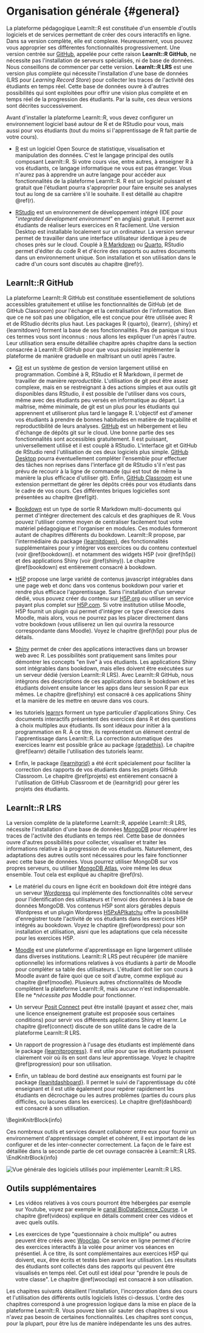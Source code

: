 # Organisation générale {#general}



La plateforme pédagogique LearnIt::R est constituée d'un ensemble d'outils logiciels et de services permettant de créer des cours interactifs en ligne. Dans sa version complète, elle est complexe. Heureusement, vous pouvez vous approprier ses différentes fonctionnalités progressivement. Une version centrée sur [GitHub](https://github.com), appelée pour cette raison **LearnIt::R GitHub**, ne nécessite pas l'installation de serveurs spécialisés, ni de base de données. Nous conseillons de commencer par cette version. **LearnIt::R LRS** est une version plus complète qui nécessite l'installation d'une base de données (LRS pour *Learning Record Store*) pour collecter les traces de l'activité des étudiants en temps réel. Cette base de données ouvre à d'autres possibilités qui sont exploitées pour offrir une vision plus complète et en temps réel de la progression des étudiants. Par la suite, ces deux versions sont décrites successivement.

Avant d'installer la plateforme LearnIt::R, vous devez configurer un environnement logiciel basé autour de R et de RStudio pour vous, mais aussi pour vos étudiants (tout du moins si l'apprentissage de R fait partie de votre cours).

- [R](https://www.r-project.org) est un logiciel Open Source de statistique, visualisation et manipulation des données. C'est le langage principal des outils composant LearnIt::R. Si votre cours vise, entre autres, à enseigner R à vos étudiants, ce langage informatique ne vous est pas étranger. Vous n'aurez pas à apprendre un autre langage pour accéder aux fonctionnalités de la plateforme LearnIt::R. R est un logiciel puissant et gratuit que l'étudiant pourra s'approprier pour faire ensuite ses analyses tout au long de sa carrière s'il le souhaite. Il est détaillé au chapitre \@ref(r).

- [RStudio](https://rstudio.com/products/rstudio/) est un environnement de développement intégré (IDE pour "*integrated development environment*" en anglais) gratuit. Il permet aux étudiants de réaliser leurs exercices en R facilement. Une version Desktop est installable localement sur un ordinateur. La version serveur permet de travailler dans une interface utilisateur identique à peu de choses près sur le cloud. Couplé à [R Markdown](https://rmarkdown.rstudio.com) ou [Quarto](https://quarto.org), RStudio permet d'éditer du code R et d'écrire des rapports ou autres documents dans un environnement unique. Son installation et son utilisation dans le cadre d'un cours sont discutés au chapitre \@ref(r).

## LearnIt::R GitHub

La plateforme LearnIt::R GitHub est constituée essentiellement de solutions accessibles gratuitement et utilise les fonctionnalités de GitHub (et de GitHub Classroom) pour l'échange et la centralisation de l'information. Bien que ce ne soit pas une obligation, elle est conçue pour être utilisée avec R et de RStudio décrits plus haut. Les packages R {quarto}, {learnr}, {shiny} et {learnitdown} forment la base de ses fonctionnalités. Pas de panique si tous ces termes vous sont inconnus : nous allons les expliquer l'un après l'autre. Leur utilisation sera ensuite détaillée chapitre après chapitre dans la section consacrée à LearnIt::R GitHub pour que vous puissiez implémenter la plateforme de manière graduelle en maîtrisant un outil après l'autre.

- [Git](https://git-scm.com) est un système de gestion de version largement utilisé en programmation. Combiné à R, RStudio et R Markdown, il permet de travailler de manière *reproductible*. L'utilisation de git peut être assez complexe, mais en se restreignant à des actions simples et aux outils git disponibles dans RStudio, il est possible de l'utiliser dans vos cours, même avec des étudiants peu versés en informatique au départ. La maîtrise, même minimale, de git est un plus pour les étudiants qui apprennent et utiliseront plus tard le langage R. L'objectif est d'amener vos étudiants à prendre de bonnes habitudes en matière de traçabilité et reproductibilité de leurs analyses. [GitHub](https://github.com) est un hébergement et lieu d'échange de dépôts git sur le cloud. Une bonne partie des ses fonctionnalités sont accessibles gratuitement. Il est puissant, universellement utilisé et il est couplé à RStudio. L'interface git et GitHub de RStudio rend l'utilisation de ces deux logiciels plus simple. [GitHub Desktop](https://desktop.github.com) pourra éventuellement compléter l'ensemble pour effectuer des tâches non reprises dans l'interface git de RStudio s'il n'est pas prévu de recourir à la ligne de commande (qui est tout de même la manière la plus efficace d'utiliser git). Enfin, [GitHub Classroom](https://classroom.github.com) est une extension permettant de gérer les dépôts créés pour vos étudiants dans le cadre de vos cours. Ces différentes briques logicielles sont présentées au chapitre \@ref(git).

- [Bookdown](https://bookdown.org) est un type de sortie R Markdown multi-documents qui permet d'intégrer directement des calculs et des graphiques de R. Vous pouvez l'utiliser comme moyen de centraliser facilement tout votre matériel pédagogique et l'organiser en modules. Ces modules formeront autant de chapitres différents du bookdown. LearnIt::R propose, par l'intermédiaire du package [{learnitdown}](https://github.com/learnitr/learnitdown), des fonctionnalités supplémentaires pour y intégrer vos exercices ou du contenu contextuel (voir \@ref(bookdown)). et notamment des widgets H5P (voir \@ref(h5p)) et des applications Shiny (voir \@ref(shiny)). Le chapitre \@ref(bookdown) est entièrement consacré à bookdown.

- [H5P](https://h5p.org) propose une large variété de contenus javascript intégrables dans une page web et donc dans vos contenus bookdown pour varier et rendre plus efficace l'apprentissage. Sans l'installation d'un serveur dédié, vous pouvez créer du contenu sur [H5P.org](https://h5p.org) ou utiliser un service payant plus complet sur [H5P.com](https://h5p.com). Si votre institution utilise Moodle, H5P fournit un plugin qui permet d'intégrer ce type d'exercice dans Moodle, mais alors, vous ne pourrez pas les placer directement dans votre bookdown (vous utiliserez un lien qui ouvrira la ressource correspondante dans Moodle). Voyez le chapitre \@ref(h5p) pour plus de détails.

- [Shiny](https://shiny.rstudio.com) permet de créer des applications interactives dans un browser web avec R. Les possibilités sont pratiquement sans limites pour démontrer les concepts "en live" à vos étudiants. Les applications Shiny sont intégrables dans bookdown, mais elles doivent être exécutées sur un serveur dédié (version LearnIt::R LRS). Avec LearnIt::R GitHub, nous intègrons des descriptions de ces applications dans le bookdown et les étudiants doivent ensuite lancer les apps dans leur session R par eux mêmes. Le chapitre \@ref(shiny) est consacré à ces applications Shiny et la manière de les mettre en œuvre dans vos cours.

- les tutoriels [learnr](https://rstudio.github.io/learnr/index.html)s forment un type particulier d'applications Shiny. Ces documents interactifs présentent des exercices dans R et des questions à choix multiples aux étudiants. Ils sont idéaux pour initier à la programmation en R. À ce titre, ils représentent un élément central de l'apprentissage dans LearnIt::R. La correction automatique des exercices learnr est possible grâce au package [{gradethis}](https://github.com/rstudio/gradethis). Le chapitre \@ref(learnr) détaille l'utilisation des tutoriels learnr.

- Enfin, le package [{learnitgrid}](https://github.com/learnitr/learnitgrid) a été écrit spécialement pour faciliter la correction des rapports de vos étudiants dans les projets GitHub Classroom. Le chapitre \@ref(projets) est entièrement consacré à l'utilisation de GitHub Classroom et de {learnitgrid} pour gérer les projets des étudiants.

## LearnIt::R LRS

La version complète de la plateforme LearnIt::R, appelée LearnIt::R LRS, nécessite l'installation d'une base de données [MongoDB](https://www.mongodb.com) pour récupérer les traces de l'activité des étudiants en temps réel. Cette base de données ouvre d'autres possibilités pour collecter, visualiser et traiter les informations relative à la progression de vos étudiants. Naturellement, des adaptations des autres outils sont nécessaires pour les faire fonctionner avec cette base de données. Vous pourrez utiliser MongoDB sur vos propres serveurs, ou utiliser [MongoDB Atlas](https://account.mongodb.com), voire même les deux ensemble. Tout cela est expliqué au chapitre \@ref(lrs).

- Le matériel du cours en ligne écrit en bookdown doit être intégré dans un serveur [Wordpress](https://fr.wordpress.com) qui implémente des fonctionnalités côté serveur pour l'identification des utilisateurs et l'envoi des données à la base de données MongoDB. Vos contenus H5P sont alors gérables depuis Wordpress et un plugin Wordpress [H5PxAPIkatchu](https://wordpress.org/plugins/h5pxapikatchu/) offre la possibilité d'enregistrer toute l'activité de vos étudiants dans les exercices H5P intégrés au bookdown. Voyez le chaptire \@ref(wordpress) pour son installation et utilisation, aisni que les adaptations que cela nécessite pour les exercices H5P.

- [Moodle](https://moodle.umons.ac.be) est une plateforme d'apprentissage en ligne largement utilisée dans diverses institutions. LearnIt::R LRS peut récupérer (de manière optionnelle) les informations relatives à vos étudiants à partir de Moodle pour compléter sa table des utilisateurs. L'étudiant doit lier son cours à Moodle avant de faire quoi que ce soit d'autre, comme expliqué au chapitre \@ref(moodle). Plusieurs autres ofnctionnalités de Moodle complètent la plateforme LearnIt::R, mais aucune n'est indispensable. Elle ne **nécessite pas* Moddle pour fonctionner.

- Un serveur [Posit Connect](https://posit.co/products/enterprise/connect/) peut être installé (payant et assez cher, mais une licence enseignement gratuite est proposée sous certaines conditions) pour servir vos différents applications Shiny et learnr. Le chapitre \@ref(connect) discute de son utilité dans le cadre de la plateforme LearnIt::R LRS.

- Un rapport de progression à l'usage des étudiants est implémenté dans le package [{learnitprogress}](https://github.com/learnitr/learnitprogress). Il est utile pour que les étudiants puissent clairement voir où ils en sont dans leur apprentissage. Voyez le chapitre \@ref(progression) pour son utilisation.

- Enfin, un tableau de bord destiné aux enseignants est fourni par le package [{leanitdashboard}](https://github.com/learnitr/learnitdashboard). Il permet le suivi de l'apprentissage du côté enseignant et il est utile également pour repérer rapidement les étudiants en décrochage ou les autres problèmes (parties du cours plus difficiles, ou lacunes dans les exercices). Le chapitre \@ref(dashboard) est consacré à son utilisation.

\BeginKnitrBlock{info}<div class="info">Ces nombreux outils et services devant collaborer entre eux pour fournir un environnement d'apprentissage complet et cohérent, il est important de les configurer et de les inter-connecter correctement. La façon de le faire est détaillée dans la seconde partie de cet ouvrage consacrée à LearnIt::R LRS.</div>\EndKnitrBlock{info}

![Vue générale des logiciels utilisés pour implémenter LearnIt::R LRS.](images/general/tools.png)

## Outils supplémentaires

- Les vidéos relatives à vos cours pourront être hébergées par exemple sur Youtube, voyez par exemple le [canal BioDataScience_Course](https://www.youtube.com/channel/UCT5UQDG5bP9YtSgBpvoRdPg). Le chapitre \@ref(videos) explique en détails comment créer ces vidéos et avec quels outils.

- Les exercices de type "questionnaire à choix multiple" ou autres peuvent être créés avec [Wooclap](https://www.wooclap.com). Ce service en ligne permet d'écrire des exercices interactifs à la volée pour animer vos séances en présentiel. À ce titre, ils sont complémentaires aux exercices H5P qui doivent, eux, être écrits et testés bien avant leur utilisation. Les résultats des étudiants sont collectés dans des rapports qui peuvent être visualisés en temps réel. Cet outil est idéal pour "prendre le pouls de votre classe". Le chapitre \@ref(wooclap) est consacré à son utilisation.

Les chapitres suivants détaillent l'installation, l'incorporation dans des cours et l'utilisation des différents outils logiciels listés ci-dessus. L'ordre des chapitres correspond à une progression logique dans la mise en place de la plateforme LearnIt::R. Vous pouvez bien sûr sauter des chapitres si vous n'avez pas besoin de certaines fonctionnalités. Les chapitres sont conçus, pour la plupart, pour être lus de manière indépendante les uns des autres.
